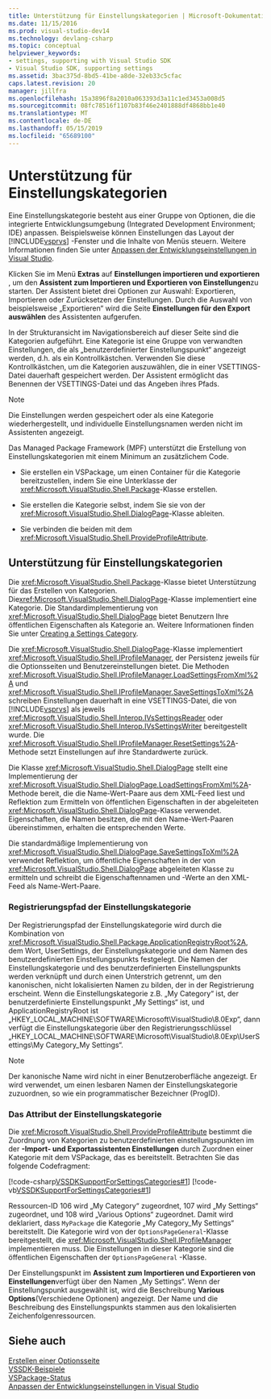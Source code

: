 ```yaml
---
title: Unterstützung für Einstellungskategorien | Microsoft-Dokumentation
ms.date: 11/15/2016
ms.prod: visual-studio-dev14
ms.technology: devlang-csharp
ms.topic: conceptual
helpviewer_keywords:
- settings, supporting with Visual Studio SDK
- Visual Studio SDK, supporting settings
ms.assetid: 3bac375d-8bd5-41be-a8de-32eb33c5cfac
caps.latest.revision: 20
manager: jillfra
ms.openlocfilehash: 15a3896f8a2010a063393d3a11c1ed3453a008d5
ms.sourcegitcommit: 08fc78516f1107b83f46e2401888df4868bb1e40
ms.translationtype: MT
ms.contentlocale: de-DE
ms.lasthandoff: 05/15/2019
ms.locfileid: "65689100"
---
```

# <a name="support-for-settings-categories"></a>Unterstützung für Einstellungskategorien
Eine Einstellungskategorie besteht aus einer Gruppe von Optionen, die die integrierte Entwicklungsumgebung (Integrated Development Environment; IDE) anpassen. Beispielsweise können Einstellungen das Layout der [!INCLUDE[vsprvs](../includes/vsprvs-md.md)] -Fenster und die Inhalte von Menüs steuern. Weitere Informationen finden Sie unter [Anpassen der Entwicklungseinstellungen in Visual Studio](https://msdn.microsoft.com/22c4debb-4e31-47a8-8f19-16f328d7dcd3).  
  
 Klicken Sie im Menü **Extras** auf **Einstellungen importieren und exportieren** , um den **Assistent zum Importieren und Exportieren von Einstellungen**zu starten. Der Assistent bietet drei Optionen zur Auswahl: Exportieren, Importieren oder Zurücksetzen der Einstellungen. Durch die Auswahl von beispielsweise „Exportieren“ wird die Seite **Einstellungen für den Export auswählen** des Assistenten aufgerufen.  
  
 In der Strukturansicht im Navigationsbereich auf dieser Seite sind die Kategorien aufgeführt. Eine Kategorie ist eine Gruppe von verwandten Einstellungen, die als „benutzerdefinierter Einstellungspunkt“ angezeigt werden, d.h. als ein Kontrollkästchen. Verwenden Sie diese Kontrollkästchen, um die Kategorien auszuwählen, die in einer VSETTINGS-Datei dauerhaft gespeichert werden. Der Assistent ermöglicht das Benennen der VSETTINGS-Datei und das Angeben ihres Pfads.  
  
> [!NOTE]
> Die Einstellungen werden gespeichert oder als eine Kategorie wiederhergestellt, und individuelle Einstellungsnamen werden nicht im Assistenten angezeigt.  
  
 Das Managed Package Framework (MPF) unterstützt die Erstellung von Einstellungskategorien mit einem Minimum an zusätzlichem Code.  
  
- Sie erstellen ein VSPackage, um einen Container für die Kategorie bereitzustellen, indem Sie eine Unterklasse der <xref:Microsoft.VisualStudio.Shell.Package>-Klasse erstellen.  
  
- Sie erstellen die Kategorie selbst, indem Sie sie von der <xref:Microsoft.VisualStudio.Shell.DialogPage>-Klasse ableiten.  
  
- Sie verbinden die beiden mit dem <xref:Microsoft.VisualStudio.Shell.ProvideProfileAttribute>.  
  
## <a name="support-for-settings-categories"></a>Unterstützung für Einstellungskategorien  
 Die <xref:Microsoft.VisualStudio.Shell.Package>-Klasse bietet Unterstützung für das Erstellen von Kategorien. Die<xref:Microsoft.VisualStudio.Shell.DialogPage>-Klasse implementiert eine Kategorie. Die Standardimplementierung von <xref:Microsoft.VisualStudio.Shell.DialogPage> bietet Benutzern Ihre öffentlichen Eigenschaften als Kategorie an. Weitere Informationen finden Sie unter [Creating a Settings Category](../extensibility/creating-a-settings-category.md).  
  
 Die <xref:Microsoft.VisualStudio.Shell.DialogPage>-Klasse implementiert <xref:Microsoft.VisualStudio.Shell.IProfileManager>, der Persistenz jeweils für die Optionsseiten und Benutzereinstellungen bietet. Die Methoden <xref:Microsoft.VisualStudio.Shell.IProfileManager.LoadSettingsFromXml%2A> und <xref:Microsoft.VisualStudio.Shell.IProfileManager.SaveSettingsToXml%2A> schreiben Einstellungen dauerhaft in eine VSETTINGS-Datei, die von [!INCLUDE[vsprvs](../includes/vsprvs-md.md)] als jeweils <xref:Microsoft.VisualStudio.Shell.Interop.IVsSettingsReader> oder <xref:Microsoft.VisualStudio.Shell.Interop.IVsSettingsWriter> bereitgestellt wurde. Die <xref:Microsoft.VisualStudio.Shell.IProfileManager.ResetSettings%2A>-Methode setzt Einstellungen auf ihre Standardwerte zurück.  
  
 Die Klasse <xref:Microsoft.VisualStudio.Shell.DialogPage> stellt eine Implementierung der <xref:Microsoft.VisualStudio.Shell.DialogPage.LoadSettingsFromXml%2A>-Methode bereit, die die Name-Wert-Paare aus dem XML-Feed liest und Reflektion zum Ermitteln von öffentlichen Eigenschaften in der abgeleiteten <xref:Microsoft.VisualStudio.Shell.DialogPage>-Klasse verwendet. Eigenschaften, die Namen besitzen, die mit den Name-Wert-Paaren übereinstimmen, erhalten die entsprechenden Werte.  
  
 Die standardmäßige Implementierung von <xref:Microsoft.VisualStudio.Shell.DialogPage.SaveSettingsToXml%2A> verwendet Reflektion, um öffentliche Eigenschaften in der von <xref:Microsoft.VisualStudio.Shell.DialogPage> abgeleiteten Klasse zu ermitteln und schreibt die Eigenschaftennamen und -Werte an den XML-Feed als Name-Wert-Paare.  
  
### <a name="settings-category-registry-path"></a>Registrierungspfad der Einstellungskategorie  
 Der Registrierungspfad der Einstellungskategorie wird durch die Kombination von <xref:Microsoft.VisualStudio.Shell.Package.ApplicationRegistryRoot%2A>, dem Wort, UserSettings, der Einstellungskategorie und dem Namen des benutzerdefinierten Einstellungspunkts festgelegt. Die Namen der Einstellungskategorie und des benutzerdefinierten Einstellungspunkts werden verknüpft und durch einen Unterstrich getrennt, um den kanonischen, nicht lokalisierten Namen zu bilden, der in der Registrierung erscheint. Wenn die Einstellungskategorie z.B. „My Category“ ist, der benutzerdefinierte Einstellungspunkt „My Settings“ ist, und ApplicationRegistryRoot ist „HKEY_LOCAL_MACHINE\SOFTWARE\Microsoft\VisualStudio\8.0Exp“, dann verfügt die Einstellungskategorie über den Registrierungsschlüssel „HKEY_LOCAL_MACHINE\SOFTWARE\Microsoft\VisualStudio\8.0Exp\UserSettings\My Category_My Settings“.  
  
> [!NOTE]
> Der kanonische Name wird nicht in einer Benutzeroberfläche angezeigt. Er wird verwendet, um einen lesbaren Namen der Einstellungskategorie zuzuordnen, so wie ein programmatischer Bezeichner (ProgID).  
  
### <a name="settings-category-attribute"></a>Das Attribut der Einstellungskategorie  
 Die <xref:Microsoft.VisualStudio.Shell.ProvideProfileAttribute> bestimmt die Zuordnung von Kategorien zu benutzerdefinierten einstellungspunkten im der **-Import- und Exportassistenten Einstellungen** durch Zuordnen einer Kategorie mit dem VSPackage, das es bereitstellt. Betrachten Sie das folgende Codefragment:  
  
 [!code-csharp[VSSDKSupportForSettingsCategories#1](../snippets/csharp/VS_Snippets_VSSDK/vssdksupportforsettingscategories/cs/vssdksupportforsettingscategoriespackage.cs#1)]
 [!code-vb[VSSDKSupportForSettingsCategories#1](../snippets/visualbasic/VS_Snippets_VSSDK/vssdksupportforsettingscategories/vb/vssdksupportforsettingscategoriespackage.vb#1)]  
  
 Ressourcen-ID 106 wird „My Category“ zugeordnet, 107 wird „My Settings“ zugeordnet, und 108 wird „Various Options“ zugeordnet. Damit wird deklariert, dass `MyPackage` die Kategorie „My Category_My Settings“ bereitstellt. Die Kategorie wird von der `OptionsPageGeneral`-Klasse bereitgestellt, die <xref:Microsoft.VisualStudio.Shell.IProfileManager> implementieren muss. Die Einstellungen in dieser Kategorie sind die öffentlichen Eigenschaften der `OptionsPageGeneral` -Klasse.  
  
 Der Einstellungspunkt im **Assistent zum Importieren und Exportieren von Einstellungen**verfügt über den Namen „My Settings“. Wenn der Einstellungspunkt ausgewählt ist, wird die Beschreibung **Various Options**(Verschiedene Optionen) angezeigt. Der Name und die Beschreibung des Einstellungspunkts stammen aus den lokalisierten Zeichenfolgenressourcen.  
  
## <a name="see-also"></a>Siehe auch  
 [Erstellen einer Optionsseite](../extensibility/creating-an-options-page.md)   
 [VSSDK-Beispiele](../misc/vssdk-samples.md)   
 [VSPackage-Status](../misc/vspackage-state.md)   
 [Anpassen der Entwicklungseinstellungen in Visual Studio](https://msdn.microsoft.com/22c4debb-4e31-47a8-8f19-16f328d7dcd3)